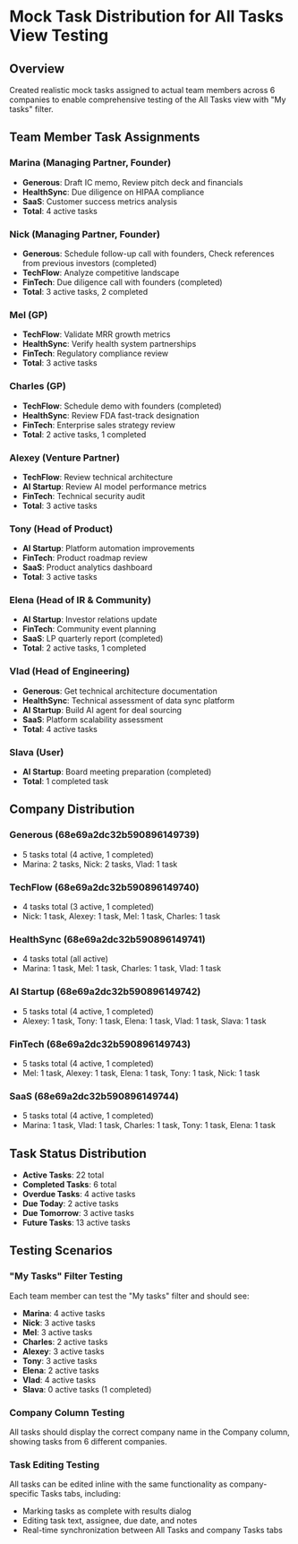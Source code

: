 # Mock Task Distribution for All Tasks View Testing

## Overview
Created realistic mock tasks assigned to actual team members across 6 companies to enable comprehensive testing of the All Tasks view with "My tasks" filter.

## Team Member Task Assignments

### Marina (Managing Partner, Founder)
- **Generous**: Draft IC memo, Review pitch deck and financials
- **HealthSync**: Due diligence on HIPAA compliance  
- **SaaS**: Customer success metrics analysis
- **Total**: 4 active tasks

### Nick (Managing Partner, Founder)  
- **Generous**: Schedule follow-up call with founders, Check references from previous investors (completed)
- **TechFlow**: Analyze competitive landscape
- **FinTech**: Due diligence call with founders (completed)
- **Total**: 3 active tasks, 2 completed

### Mel (GP)
- **TechFlow**: Validate MRR growth metrics
- **HealthSync**: Verify health system partnerships
- **FinTech**: Regulatory compliance review
- **Total**: 3 active tasks

### Charles (GP)
- **TechFlow**: Schedule demo with founders (completed)
- **HealthSync**: Review FDA fast-track designation
- **FinTech**: Enterprise sales strategy review
- **Total**: 2 active tasks, 1 completed

### Alexey (Venture Partner)
- **TechFlow**: Review technical architecture
- **AI Startup**: Review AI model performance metrics
- **FinTech**: Technical security audit
- **Total**: 3 active tasks

### Tony (Head of Product)
- **AI Startup**: Platform automation improvements
- **FinTech**: Product roadmap review
- **SaaS**: Product analytics dashboard
- **Total**: 3 active tasks

### Elena (Head of IR & Community)
- **AI Startup**: Investor relations update
- **FinTech**: Community event planning
- **SaaS**: LP quarterly report (completed)
- **Total**: 2 active tasks, 1 completed

### Vlad (Head of Engineering)
- **Generous**: Get technical architecture documentation
- **HealthSync**: Technical assessment of data sync platform
- **AI Startup**: Build AI agent for deal sourcing
- **SaaS**: Platform scalability assessment
- **Total**: 4 active tasks

### Slava (User)
- **AI Startup**: Board meeting preparation (completed)
- **Total**: 1 completed task

## Company Distribution

### Generous (68e69a2dc32b590896149739)
- 5 tasks total (4 active, 1 completed)
- Marina: 2 tasks, Nick: 2 tasks, Vlad: 1 task

### TechFlow (68e69a2dc32b590896149740)  
- 4 tasks total (3 active, 1 completed)
- Nick: 1 task, Alexey: 1 task, Mel: 1 task, Charles: 1 task

### HealthSync (68e69a2dc32b590896149741)
- 4 tasks total (all active)
- Marina: 1 task, Mel: 1 task, Charles: 1 task, Vlad: 1 task

### AI Startup (68e69a2dc32b590896149742)
- 5 tasks total (4 active, 1 completed)
- Alexey: 1 task, Tony: 1 task, Elena: 1 task, Vlad: 1 task, Slava: 1 task

### FinTech (68e69a2dc32b590896149743)
- 5 tasks total (4 active, 1 completed)
- Mel: 1 task, Alexey: 1 task, Elena: 1 task, Tony: 1 task, Nick: 1 task

### SaaS (68e69a2dc32b590896149744)
- 5 tasks total (4 active, 1 completed)
- Marina: 1 task, Vlad: 1 task, Charles: 1 task, Tony: 1 task, Elena: 1 task

## Task Status Distribution
- **Active Tasks**: 22 total
- **Completed Tasks**: 6 total
- **Overdue Tasks**: 4 active tasks
- **Due Today**: 2 active tasks
- **Due Tomorrow**: 3 active tasks
- **Future Tasks**: 13 active tasks

## Testing Scenarios

### "My Tasks" Filter Testing
Each team member can test the "My tasks" filter and should see:
- **Marina**: 4 active tasks
- **Nick**: 3 active tasks  
- **Mel**: 3 active tasks
- **Charles**: 2 active tasks
- **Alexey**: 3 active tasks
- **Tony**: 3 active tasks
- **Elena**: 2 active tasks
- **Vlad**: 4 active tasks
- **Slava**: 0 active tasks (1 completed)

### Company Column Testing
All tasks should display the correct company name in the Company column, showing tasks from 6 different companies.

### Task Editing Testing
All tasks can be edited inline with the same functionality as company-specific Tasks tabs, including:
- Marking tasks as complete with results dialog
- Editing task text, assignee, due date, and notes
- Real-time synchronization between All Tasks and company Tasks tabs
